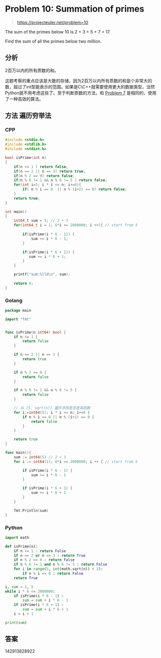 # Problem 10: Summation of primes

> https://projecteuler.net/problem=10

The sum of the primes below 10 is 2 + 3 + 5 + 7 = 17.

Find the sum of all the primes below two million.

## 分析
2百万以内的所有质数的和。

这题考察的重点应该是大数的存储，因为2百万以内所有质数的和是个非常大的数，超过了int型能表示的范围。如果是C\C++就需要使用更大的数据类型，当然Python就不用考虑这些了。至于判断质数的方法，和 [Problem 7](http://zhujiangtao.com/problem-7-10001st-prime/) 是相同的，使用了一种高效的算法。

## 方法 遍历穷举法

### CPP

```cpp
#include <stdio.h>
#include <stdlib.h>
#include <stdint.h>

bool isPrime(int n)
{
    if(n <= 1 ) return false;
    if(n == 2 || n == 3) return true;
    if(n % 2 == 0) return false;
    if(n % 6 != 1 && n % 6 != 5 ) return false;
    for(int i=5; i * i <= n; i+=6){
        if( n % i == 0  || n % (i+2) == 0) return false;
    }
    return true;
}

int main()
{
    int64_t sum = 5; // 2 + 3
    for(int64_t i = 1; 6*i <= 2000000; i ++){ // start from 5
        
        if(isPrime(i * 6 - 1)) {
            sum += i * 6 - 1;
        }

        if(isPrime(i * 6 + 1)) {
           sum += i * 6 + 1;
        }
    }

    printf("sum:%lld\n", sum);
    
    return 0;
}
```

### Golang

```go
package main

import "fmt"


func isPrime(n int64) bool {
	if n <= 1 {
		return false
	}

	if n == 2 || n == 3 {
		return true
	}

	if n % 2 == 0 {
		return false
	}

	if n % 6 != 1 && n % 6 != 5 {
		return false
	}

	// 从 [5, sqrt(n)] 遍历寻找是否是其因数
	for i:=int64(5); i * i <= n; i+=6 {
		if n % i == 0 || n % (i+2) == 0 {
			return false
		}
	}

	return true
}

func main(){
	sum := int64(5) // 2 + 3
	for i := int64(1); 6*i <= 2000000; i ++ { // start from 5

		if isPrime(i * 6 - 1) {
			sum += i * 6 - 1
		}

		if isPrime(i * 6 + 1) {
			sum += i * 6 + 1
		}
	}

    fmt.Println(sum)
}
```

### Python

```python
import math

def isPrime(n): 
    if n <= 1 : return False
    if n == 2 or n == 3 : return True
    if n % 2 == 0 : return False
    if n % 6 != 1 and n % 6 != 5 : return False
    for i in range(5, int(math.sqrt(n)) + 1):
        if n % i == 0 : return False
    return True

i, sum = 1, 5
while i * 6 <= 2000000:
    if isPrime(i * 6 - 1) :
        sum = sum + i * 6 - 1
    if isPrime(i * 6 + 1) :
        sum = sum + i * 6 + 1
    i = i + 1

print(sum)
```

## 答案
142913828922